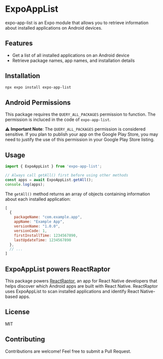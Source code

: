 # ExpoAppList

expo-app-list is an Expo module that allows you to retrieve information about installed applications on Android devices.

## Features

- Get a list of all installed applications on an Android device
- Retrieve package names, app names, and installation details

## Installation

```bash
npx expo install expo-app-list
```

## Android Permissions

This package requires the `QUERY_ALL_PACKAGES` permission to function. The permission is incluced in the code of `expo-app-list`.

⚠️ **Important Note**: The `QUERY_ALL_PACKAGES` permission is considered sensitive. If you plan to publish your app on the Google Play Store, you may need to justify the use of this permission in your Google Play Store listing.

## Usage

```javascript
import { ExpoAppList } from 'expo-app-list';

// Always call getAll() first before using other methods
const apps = await ExpoAppList.getAll();
console.log(apps);
```

The `getAll()` method returns an array of objects containing information about each installed application:

```javascript
[
  {
    packageName: "com.example.app",
    appName: "Example App",
    versionName: "1.0.0",
    versionCode: 1,
    firstInstallTime: 1234567890,
    lastUpdateTime: 1234567890
  },
  // ...
]
```

## ExpoAppList powers ReactRaptor

This package powers [ReactRaptor](https://play.google.com/store/apps/details?id=com.leonhh.reactraptor), an app for React Native developers that helps discover which Android apps are built with React Native. ReactRaptor uses ExpoAppList to scan installed applications and identify React Native-based apps.

## License

MIT

## Contributing

Contributions are welcome! Feel free to submit a Pull Request. 